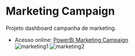 # Marketing Campaign
Projeto dashboard campanha de marketing.

- Acesso online: [PowerBi Marketing Campaign](https://app.powerbi.com/view?r=eyJrIjoiYjRjZjkzNzQtMWM0NS00MmI0LTlkYzEtOTVhNzE3YmRmY2ZmIiwidCI6IjY0MDBkNTZlLTExMWUtNDY0NS1iOGFhLTdhZTU0MjVmMjZmYiJ9)  
![marketing1](https://user-images.githubusercontent.com/94198022/189568708-ad5c05b7-64ac-467d-b6b0-643a21fffc41.png)
![marketing2](https://user-images.githubusercontent.com/94198022/189568716-a874aca9-63bc-4b5a-b473-7aaf2d215c83.png)
